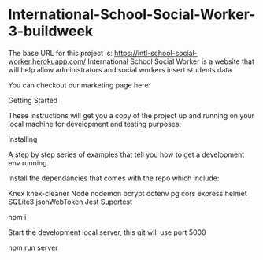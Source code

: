 # International-School-Social-Worker-3-buildweek


The base URL for this project is: https://intl-school-social-worker.herokuapp.com/
International School Social Worker is a website that will help allow administrators and social workers insert students data. 

You can checkout our marketing page here: 

Getting Started

These instructions will get you a copy of the project up and running on your local machine for development and testing purposes.

Installing

A step by step series of examples that tell you how to get a development env running

Install the dependancies that comes with the repo which include:

Knex
knex-cleaner
Node
nodemon
bcrypt
dotenv
pg
cors
express
helmet
SQLite3
jsonWebToken
Jest
Supertest

npm i

Start the development local server, this git will use port 5000

npm run server
